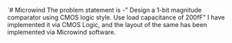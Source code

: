 `# Microwind
The problem statement is -"  Design a 1-bit magnitude comparator using CMOS logic style. Use load capacitance of 200fF"
I have implemented it via CMOS Logic, and the layout of the same has been implemented via Microwind software.
